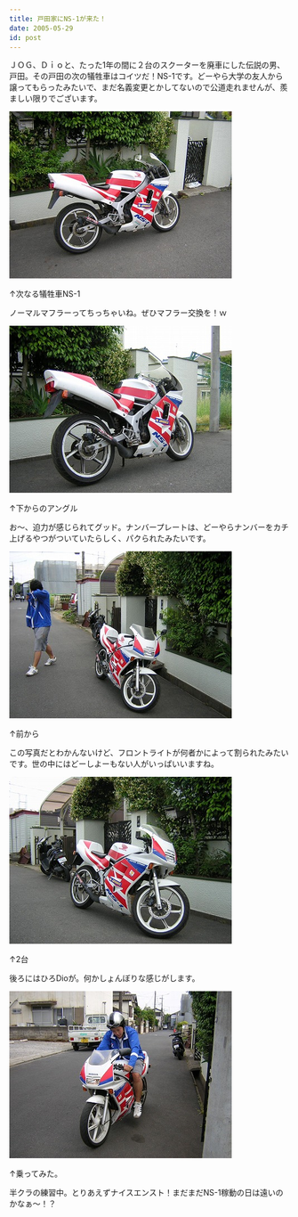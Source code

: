 ```yaml
---
title: 戸田家にNS-1が来た！
date: 2005-05-29
id: post
---
```



<p class="sentence spacing10">ＪＯＧ、Ｄｉｏと、たった1年の間に２台のスクーターを廃車にした伝説の男、戸田。その戸田の次の犠牲車はコイツだ！NS-1です。どーやら大学の友人から譲ってもらったみたいで、まだ名義変更とかしてないので公道走れませんが、羨ましい限りでございます。</p>
<div class="center spacing"><img src="/photo/diary/2005.05.29_ns1.jpg" alt=""></div>
<p class="sentence">↑次なる犠牲車NS-1</p>
<p class="sentence spacing10">ノーマルマフラーってちっちゃいね。ぜひマフラー交換を！ｗ</p>
<div class="center spacing"><img src="/photo/diary/2005.05.29_ns2.jpg" alt=""></div>
<p class="sentence">↑下からのアングル</p>
<p class="sentence spacing10">お～、迫力が感じられてグッド。ナンバープレートは、どーやらナンバーをカチ上げるやつがついていたらしく、パクられたみたいです。</p>
<div class="center spacing"><img src="/photo/diary/2005.05.29_ns3.jpg" alt=""></div>
<p class="sentence">↑前から</p>
<p class="sentence spacing10">この写真だとわかんないけど、フロントライトが何者かによって割られたみたいです。世の中にはどーしよーもない人がいっぱいいますね。</p>
<div class="center spacing"><img src="/photo/diary/2005.05.29_ns4.jpg" alt=""></div>
<p class="sentence">↑2台</p>
<p class="sentence spacing10">後ろにはひろDioが。何かしょんぼりな感じがします。</p>
<div class="center spacing"><img src="/photo/diary/2005.05.29_ns5.jpg" alt=""></div>
<p class="sentence">↑乗ってみた。</p>
<p class="sentence">半クラの練習中。とりあえずナイスエンスト！まだまだNS-1稼動の日は遠いのかなぁ～！？</p>

